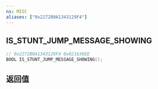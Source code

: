 ```yaml
---
ns: MISC
aliases: ["0x2272B0A1343129F4"]
---
```

## IS_STUNT_JUMP_MESSAGE_SHOWING

```c
// 0x2272B0A1343129F4 0x021636EE
BOOL IS_STUNT_JUMP_MESSAGE_SHOWING();
```


## 返回值
